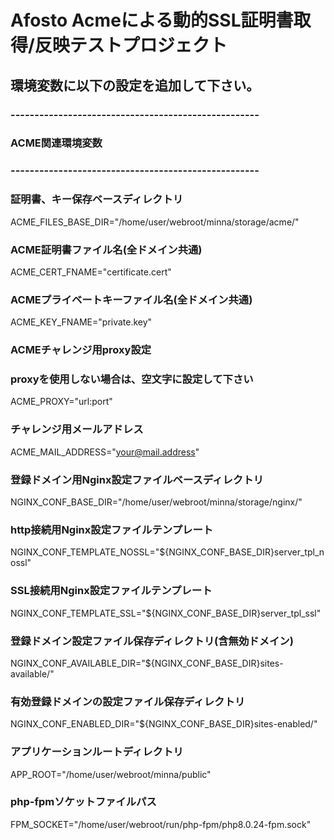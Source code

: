 # Afosto Acmeによる動的SSL証明書取得/反映テストプロジェクト

## 環境変数に以下の設定を追加して下さい。

### ----------------------------------------------------
### ACME関連環境変数
### ----------------------------------------------------
### 証明書、キー保存ベースディレクトリ
ACME_FILES_BASE_DIR="/home/user/webroot/minna/storage/acme/"

### ACME証明書ファイル名(全ドメイン共通)
ACME_CERT_FNAME="certificate.cert"

### ACMEプライベートキーファイル名(全ドメイン共通)
ACME_KEY_FNAME="private.key"

### ACMEチャレンジ用proxy設定
### proxyを使用しない場合は、空文字に設定して下さい
ACME_PROXY="url:port"

### チャレンジ用メールアドレス
ACME_MAIL_ADDRESS="your@mail.address"

### 登録ドメイン用Nginx設定ファイルベースディレクトリ
NGINX_CONF_BASE_DIR="/home/user/webroot/minna/storage/nginx/"

### http接続用Nginx設定ファイルテンプレート
NGINX_CONF_TEMPLATE_NOSSL="${NGINX_CONF_BASE_DIR}server_tpl_nossl"

### SSL接続用Nginx設定ファイルテンプレート
NGINX_CONF_TEMPLATE_SSL="${NGINX_CONF_BASE_DIR}server_tpl_ssl"

### 登録ドメイン設定ファイル保存ディレクトリ(含無効ドメイン)
NGINX_CONF_AVAILABLE_DIR="${NGINX_CONF_BASE_DIR}sites-available/"

### 有効登録ドメインの設定ファイル保存ディレクトリ
NGINX_CONF_ENABLED_DIR="${NGINX_CONF_BASE_DIR}sites-enabled/"

### アプリケーションルートディレクトリ
APP_ROOT="/home/user/webroot/minna/public"

### php-fpmソケットファイルパス
FPM_SOCKET="/home/user/webroot/run/php-fpm/php8.0.24-fpm.sock"
